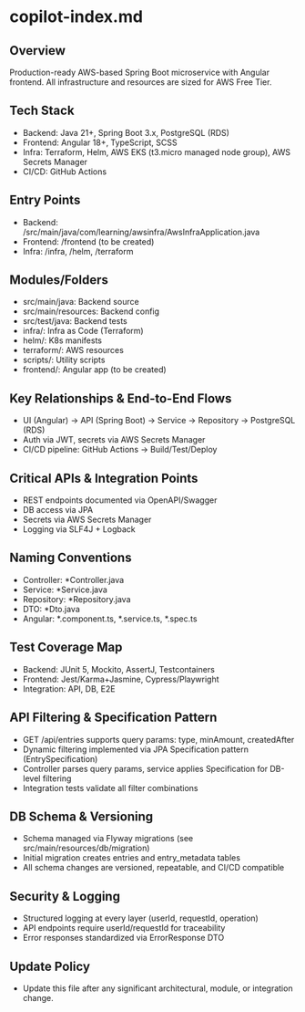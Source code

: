 # copilot-index.md

## Overview
Production-ready AWS-based Spring Boot microservice with Angular frontend. All infrastructure and resources are sized for AWS Free Tier.

## Tech Stack
- Backend: Java 21+, Spring Boot 3.x, PostgreSQL (RDS)
- Frontend: Angular 18+, TypeScript, SCSS
- Infra: Terraform, Helm, AWS EKS (t3.micro managed node group), AWS Secrets Manager
- CI/CD: GitHub Actions

## Entry Points
- Backend: /src/main/java/com/learning/awsinfra/AwsInfraApplication.java
- Frontend: /frontend (to be created)
- Infra: /infra, /helm, /terraform

## Modules/Folders
- src/main/java: Backend source
- src/main/resources: Backend config
- src/test/java: Backend tests
- infra/: Infra as Code (Terraform)
- helm/: K8s manifests
- terraform/: AWS resources
- scripts/: Utility scripts
- frontend/: Angular app (to be created)

## Key Relationships & End-to-End Flows
- UI (Angular) → API (Spring Boot) → Service → Repository → PostgreSQL (RDS)
- Auth via JWT, secrets via AWS Secrets Manager
- CI/CD pipeline: GitHub Actions → Build/Test/Deploy

## Critical APIs & Integration Points
- REST endpoints documented via OpenAPI/Swagger
- DB access via JPA
- Secrets via AWS Secrets Manager
- Logging via SLF4J + Logback

## Naming Conventions
- Controller: *Controller.java
- Service: *Service.java
- Repository: *Repository.java
- DTO: *Dto.java
- Angular: *.component.ts, *.service.ts, *.spec.ts

## Test Coverage Map
- Backend: JUnit 5, Mockito, AssertJ, Testcontainers
- Frontend: Jest/Karma+Jasmine, Cypress/Playwright
- Integration: API, DB, E2E

## API Filtering & Specification Pattern
- GET /api/entries supports query params: type, minAmount, createdAfter
- Dynamic filtering implemented via JPA Specification pattern (EntrySpecification)
- Controller parses query params, service applies Specification for DB-level filtering
- Integration tests validate all filter combinations

## DB Schema & Versioning
- Schema managed via Flyway migrations (see src/main/resources/db/migration)
- Initial migration creates entries and entry_metadata tables
- All schema changes are versioned, repeatable, and CI/CD compatible

## Security & Logging
- Structured logging at every layer (userId, requestId, operation)
- API endpoints require userId/requestId for traceability
- Error responses standardized via ErrorResponse DTO

## Update Policy
- Update this file after any significant architectural, module, or integration change.
